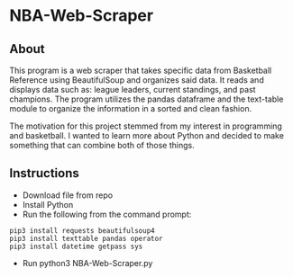 # NBA-Web-Scraper

## About <a name = "about"></a>
This program is a web scraper that takes specific data from Basketball Reference using BeautifulSoup and organizes said data. It reads and displays data such as: league leaders, current standings, and past champions. The program utilizes the pandas dataframe and the text-table module to organize the information in a sorted and clean fashion. 

The motivation for this project stemmed from my interest in programming and basketball. I wanted to learn more about Python and decided to make something that can combine both of those things. 

## Instructions <a name = "getting_started"></a>
- Download file from repo
- Install Python
- Run the following from the command prompt:
```
pip3 install requests beautifulsoup4 
pip3 install texttable pandas operator
pip3 install datetime getpass sys
```
- Run python3 NBA-Web-Scraper.py
